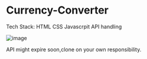 # Currency-Converter

Tech Stack:
HTML
CSS
Javascrpit
API handling

![image](https://github.com/ajitpal0821/Currency-Converter/assets/107208518/fd0013cc-4534-4b69-ab0a-a8d6a99bfbce)

API might expire soon,clone on your own responsibility.
